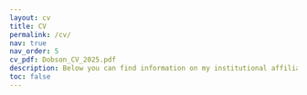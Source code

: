 ```yaml
---
layout: cv
title: CV
permalink: /cv/
nav: true
nav_order: 5
cv_pdf: Dobson_CV_2025.pdf
description: Below you can find information on my institutional affiliations, publications, and manuscripts under review. For additional information, view my complete CV by clicking the PDF icon.
toc: false
---
```

